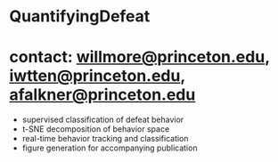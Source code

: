 # QuantifyingDefeat
# contact: willmore@princeton.edu, iwtten@princeton.edu, afalkner@princeton.edu
- supervised classification of defeat behavior
- t-SNE decomposition of behavior space
- real-time behavior tracking and classification
- figure generation for accompanying publication

